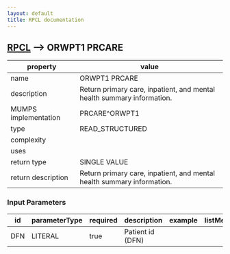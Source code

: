 ```yaml
---
layout: default
title: RPCL documentation
---
```




## [RPCL](TableOfContent.md) --> ORWPT1 PRCARE 

 property | value 
--- | --- 
 name | ORWPT1 PRCARE
 description | Return primary care, inpatient, and mental health summary information.
 MUMPS implementation | PRCARE^ORWPT1
 type | READ_STRUCTURED
 complexity | 
 uses | 
 return type | SINGLE VALUE
 return description | Return primary care, inpatient, and mental health summary information.

### Input Parameters

| id | parameterType | required | description | example | listMemberParameters | 
| --- | --- | --- | --- | --- | --- | 
| DFN | LITERAL | true | Patient id (DFN) |  |  | 
